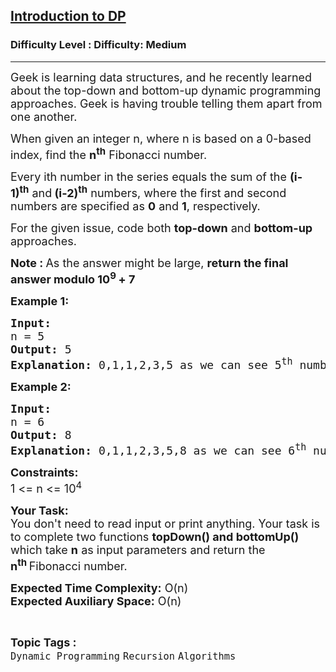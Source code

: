 <h2><a href="https://www.geeksforgeeks.org/problems/introduction-to-dp/1?page=2&difficulty=Medium&status=unsolved,attempted&sortBy=accuracy">Introduction to DP</a></h2><h3>Difficulty Level : Difficulty: Medium</h3><hr><div class="problems_problem_content__Xm_eO"><p><span style="font-size: 18px;">Geek is learning data structures, and he recently learned about the top-down and bottom-up dynamic programming approaches</span><span style="font-size: 18px;">. Geek is having trouble telling them apart from one another.</span></p>
<p><span style="font-size: 18px;">When given an integer n, where n is based on a 0-based index, find the <strong>n<sup>th</sup></strong>&nbsp;Fibonacci number.</span></p>
<p><span style="font-size: 18px;">Every ith number in the series equals the sum of the <strong>(i-1)<sup>th</sup></strong>&nbsp;and<strong> (i-2)<sup>th</sup></strong>&nbsp;numbers, where the first and second numbers are specified as <strong>0</strong> and <strong>1</strong>, respectively.</span></p>
<p><span style="font-size: 18px;">For the given issue, code both <strong>top-down</strong> and <strong>bottom-up</strong> approaches</span><span style="font-size: 18px;">.</span></p>
<p><span style="font-size: 18px;"><strong>Note : </strong>As the answer might be large, <strong>return the final answer modulo 10<sup>9&nbsp;</sup>+ 7</strong></span></p>
<p><span style="font-size: 18px;"><strong>Example 1:</strong></span></p>
<pre><span style="font-size: 18px;"><strong>Input:</strong>
n = 5
<strong>Output: </strong>5
<strong>Explanation:</strong> 0,1,1,2,3,5 as we can see 5<sup>th</sup>&nbsp;number is 5.</span></pre>
<p><span style="font-size: 18px;"><strong>Example 2:</strong></span></p>
<pre><span style="font-size: 18px;"><strong>Input:</strong>
n = 6
<strong>Output: </strong>8
<strong>Explanation:</strong> 0,1,1,2,3,5,8 as we can see 6<sup>th</sup>&nbsp;number is 8.</span></pre>
<p><span style="font-size: 18px;"><strong>Constraints:</strong><br>1 &lt;= n &lt;= 10<sup>4</sup></span></p>
<p><span style="font-size: 18px;"><strong>Your Task:</strong><br>You don't need to read input or print anything. Your task is to complete two&nbsp;functions <strong>topDown() and bottomUp()</strong> which take <strong>n</strong> as input parameters and return the <strong>n<sup>th&nbsp;</sup></strong>Fibonacci number.</span></p>
<p><span style="font-size: 18px;"><strong>Expected Time Complexity:</strong>&nbsp;O(n)<br><strong>Expected Auxiliary Space:</strong>&nbsp;O(n)</span></p></div><br><p><span style=font-size:18px><strong>Topic Tags : </strong><br><code>Dynamic Programming</code>&nbsp;<code>Recursion</code>&nbsp;<code>Algorithms</code>&nbsp;
